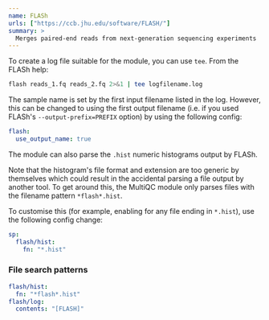 ```yaml
---
name: FLASh
urls: ["https://ccb.jhu.edu/software/FLASH/"]
summary: >
  Merges paired-end reads from next-generation sequencing experiments
---
```


<!--
~~~~~ DO NOT EDIT ~~~~~
This file is autogenerated from the MultiQC module python docstring.
Do not edit the markdown, it will be overwritten.

File path for the source of this content: multiqc/modules/flash/flash.py
~~~~~~~~~~~~~~~~~~~~~~~
-->

To create a log file suitable for the module, you can use `tee`. From the FLASh help:

```bash
flash reads_1.fq reads_2.fq 2>&1 | tee logfilename.log
```

The sample name is set by the first input filename listed in the log. However, this can be changed to using the first output filename (i.e. if you used FLASh's `--output-prefix=PREFIX` option) by using the following config:

```yaml
flash:
  use_output_name: true
```

The module can also parse the `.hist` numeric histograms output by FLASh.

Note that the histogram's file format and extension are too generic by themselves which could result in the accidental parsing a file output by another tool. To get around this, the MultiQC module only parses files with the filename pattern `*flash*.hist`.

To customise this (for example, enabling for any file ending in `*.hist`), use the following config change:

```yaml
sp:
  flash/hist:
    fn: "*.hist"
```

### File search patterns

```yaml
flash/hist:
  fn: "*flash*.hist"
flash/log:
  contents: "[FLASH]"
```
